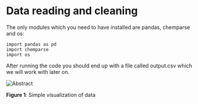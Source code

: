 # Data reading and cleaning

The only modules which you need to have installed are pandas, chemparse and os:

```
import pandas as pd
import chemparse
import os
```

After running the code you should end up with a file called output.csv which we will work with later on.

![Abstract](https://github.com/hostas/EDA-and-ML-for-Perovskites/blob/master/Graphics/dataset.jpg)

**Figure 1**: Simple visualization of data
